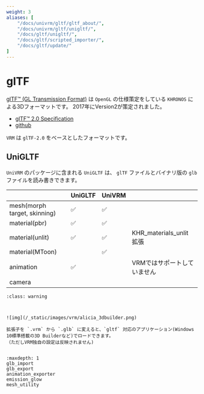 ```yaml
---
weight: 3
aliases: [
    "/docs/univrm/gltf/gltf_about/", 
    "/docs/univrm/gltf/unigltf/", 
    "/docs/gltf/unigltf/",
    "/docs/gltf/scripted_importer/",
    "/docs/gltf/update/"
]
---
```


# glTF

[glTF™ (GL Transmission Format)](https://www.khronos.org/gltf/) は `OpenGL` の仕様策定をしている `KHRONOS` による3Dフォーマットです。
2017年にVersion2が策定されました。

* [glTF™ 2.0 Specification](https://www.khronos.org/registry/glTF/specs/2.0/glTF-2.0.html)
* [github](https://github.com/KhronosGroup/glTF)

`VRM` は `glTF-2.0` をベースとしたフォーマットです。

## UniGLTF

`UniVRM` のパッケージに含まれる `UniGLTF` は、 `glTF` ファイルとバイナリ版の `glb` ファイルを読み書きできます。

|                              | UniGLTF | UniVRM |                             |
|------------------------------|---------|--------|-----------------------------|
| mesh(morph target, skinning) | ✅       | ✅      |                             |
| material(pbr)                | ✅       | ✅      |                             |
| material(unlit)              | ✅       | ✅      | KHR_materials_unlit 拡張    |
| material(MToon)              |         | ✅      |                             |
| animation                    | ✅       |        | VRMではサポートしていません |
| camera                       |         |        |                             |

```{admonition} VRMのglTF部分を3D Builderで表示する
:class: warning



![img](/_static/images/vrm/alicia_3dbuilder.png)

拡張子を `.vrm` から `.glb` に変えると、`gltf` 対応のアプリケーション(Windows 10標準搭載の3D Builderなど)でロードできます。
（ただしVRM独自の設定は反映されません)


```


```{toctree}
:maxdepth: 1
glb_import
glb_export
animation_exporter
emission_glow
mesh_utility
```


